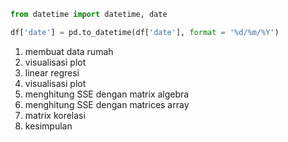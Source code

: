 ```python
from datetime import datetime, date 

df['date'] = pd.to_datetime(df['date'], format = '%d/%m/%Y')
```

1. membuat data rumah
2. visualisasi plot
3. linear regresi 
4. visualisasi plot
5. menghitung SSE dengan matrix algebra
6. menghitung SSE dengan matrices array
7. matrix korelasi
8. kesimpulan